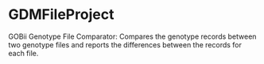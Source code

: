 # GDMFileProject
GOBii Genotype File Comparator:
Compares the genotype records between two genotype files and reports the differences between the records for each file.
